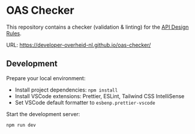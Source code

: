 # OAS Checker

This repository contains a checker (validation & linting) for the [API Design Rules](https://logius-standaarden.github.io/API-Design-Rules/).

URL: https://developer-overheid-nl.github.io/oas-checker/

## Development

Prepare your local environment:

- Install project dependencies: `npm install`
- Install VSCode extensions: Prettier, ESLint, Tailwind CSS IntelliSense
- Set VSCode default formatter to `esbenp.prettier-vscode`

Start the development server:

```bash
npm run dev
```
